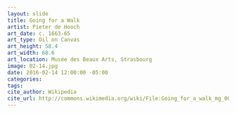 ```yaml
---
layout: slide
title: Going for a Walk
artist: Pieter de Hooch
art_date: c. 1663-65
art_type: Oil on Canvas
art_height: 58.4
art_width: 68.6
art_location: Musée des Beaux Arts, Strasbourg
image: 02-14.jpg
date: 2016-02-14 12:00:00 -05:00
categories:
tags:
cite_author: Wikipedia
cite_url: http://commons.wikimedia.org/wiki/File:Going_for_a_walk_mg_0081.jpg
---
```

